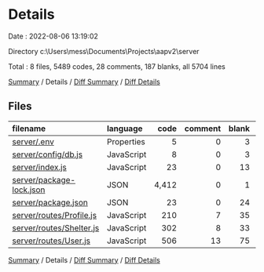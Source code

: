 # Details

Date : 2022-08-06 13:19:02

Directory c:\\Users\\mess\\Documents\\Projects\\aapv2\\server

Total : 8 files,  5489 codes, 28 comments, 187 blanks, all 5704 lines

[Summary](results.md) / Details / [Diff Summary](diff.md) / [Diff Details](diff-details.md)

## Files
| filename | language | code | comment | blank | total |
| :--- | :--- | ---: | ---: | ---: | ---: |
| [server/.env](/server/.env) | Properties | 5 | 0 | 3 | 8 |
| [server/config/db.js](/server/config/db.js) | JavaScript | 8 | 0 | 3 | 11 |
| [server/index.js](/server/index.js) | JavaScript | 23 | 0 | 13 | 36 |
| [server/package-lock.json](/server/package-lock.json) | JSON | 4,412 | 0 | 1 | 4,413 |
| [server/package.json](/server/package.json) | JSON | 23 | 0 | 24 | 47 |
| [server/routes/Profile.js](/server/routes/Profile.js) | JavaScript | 210 | 7 | 35 | 252 |
| [server/routes/Shelter.js](/server/routes/Shelter.js) | JavaScript | 302 | 8 | 33 | 343 |
| [server/routes/User.js](/server/routes/User.js) | JavaScript | 506 | 13 | 75 | 594 |

[Summary](results.md) / Details / [Diff Summary](diff.md) / [Diff Details](diff-details.md)